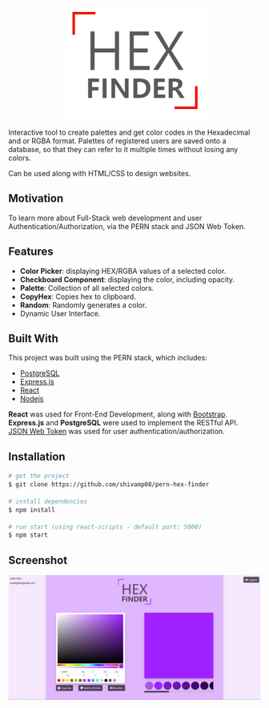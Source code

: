 <!-- PROJECT LOGO -->
<br />
<p align="center">
  <a href="https://hex-finder.herokuapp.com/">
    <img src="client/screenshots/logo.png" alt="Logo">
  </a>
</p>

Interactive tool to create palettes and get color codes in the Hexadecimal and or RGBA format. Palettes of registered users are saved onto a database, so that they can refer to it multiple times without losing any colors.

Can be used along with HTML/CSS to design websites.

## Motivation

To learn more about Full-Stack web development and user Authentication/Authorization, via the PERN stack and JSON Web Token.

## Features

- **Color Picker**: displaying HEX/RGBA values of a selected color.
- **Checkboard Component**: displaying the color, including opacity.
- **Palette**: Collection of all selected colors.
- **CopyHex**: Copies hex to clipboard.
- **Random**: Randomly generates a color.
- Dynamic User Interface.

## Built With

This project was built using the PERN stack, which includes:

- [PostgreSQL](https://www.postgresql.org/)
- [Express.js](https://expressjs.com/)
- [React](https://reactjs.org/)
- [Nodejs](https://nodejs.org/en/)

**React** was used for Front-End Development, along with [Bootstrap](https://getbootstrap.com).\
**Express.js** and **PostgreSQL** were used to implement the RESTful API.\
[JSON Web Token](https://nodejs.org/en/) was used for user authentication/authorization.

## Installation

```bash
# get the project
$ git clone https://github.com/shivamp08/pern-hex-finder

# install dependencies
$ npm install

# run start (using react-scripts - default port: 5000)
$ npm start

```

## Screenshot

![dashboard](client/screenshots/dashboard.png)
